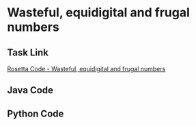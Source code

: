 # Wasteful, equidigital and frugal numbers

## Task Link
[Rosetta Code - Wasteful, equidigital and frugal numbers](https://rosettacode.org/wiki/Wasteful,_equidigital_and_frugal_numbers)

## Java Code
## Python Code
